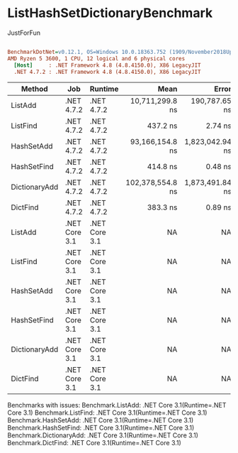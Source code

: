 # ListHashSetDictionaryBenchmark
JustForFun

``` ini

BenchmarkDotNet=v0.12.1, OS=Windows 10.0.18363.752 (1909/November2018Update/19H2)
AMD Ryzen 5 3600, 1 CPU, 12 logical and 6 physical cores
  [Host]     : .NET Framework 4.8 (4.8.4150.0), X86 LegacyJIT
  .NET 4.7.2 : .NET Framework 4.8 (4.8.4150.0), X86 LegacyJIT


```
|        Method |           Job |       Runtime |             Mean |           Error |          StdDev |    Gen 0 |    Gen 1 |    Gen 2 |  Allocated |
|-------------- |-------------- |-------------- |-----------------:|----------------:|----------------:|---------:|---------:|---------:|-----------:|
|       ListAdd |    .NET 4.7.2 |    .NET 4.7.2 |  10,711,299.8 ns |   190,787.65 ns |   169,128.28 ns | 125.0000 |  62.5000 |  62.5000 |  8389696 B |
|      ListFind |    .NET 4.7.2 |    .NET 4.7.2 |         437.2 ns |         2.74 ns |         2.57 ns |   0.6366 |        - |        - |     1058 B |
|    HashSetAdd |    .NET 4.7.2 |    .NET 4.7.2 |  93,166,154.8 ns | 1,823,042.94 ns | 1,616,080.08 ns | 166.6667 | 166.6667 | 166.6667 | 43111040 B |
|   HashSetFind |    .NET 4.7.2 |    .NET 4.7.2 |         414.8 ns |         0.48 ns |         0.43 ns |        - |        - |        - |          - |
| DictionaryAdd |    .NET 4.7.2 |    .NET 4.7.2 | 102,378,554.8 ns | 1,873,491.84 ns | 1,660,801.71 ns | 333.3333 | 333.3333 | 333.3333 | 53889556 B |
|      DictFind |    .NET 4.7.2 |    .NET 4.7.2 |         383.3 ns |         0.89 ns |         0.84 ns |        - |        - |        - |          - |
|       ListAdd | .NET Core 3.1 | .NET Core 3.1 |               NA |              NA |              NA |        - |        - |        - |          - |
|      ListFind | .NET Core 3.1 | .NET Core 3.1 |               NA |              NA |              NA |        - |        - |        - |          - |
|    HashSetAdd | .NET Core 3.1 | .NET Core 3.1 |               NA |              NA |              NA |        - |        - |        - |          - |
|   HashSetFind | .NET Core 3.1 | .NET Core 3.1 |               NA |              NA |              NA |        - |        - |        - |          - |
| DictionaryAdd | .NET Core 3.1 | .NET Core 3.1 |               NA |              NA |              NA |        - |        - |        - |          - |
|      DictFind | .NET Core 3.1 | .NET Core 3.1 |               NA |              NA |              NA |        - |        - |        - |          - |

Benchmarks with issues:
  Benchmark.ListAdd: .NET Core 3.1(Runtime=.NET Core 3.1)
  Benchmark.ListFind: .NET Core 3.1(Runtime=.NET Core 3.1)
  Benchmark.HashSetAdd: .NET Core 3.1(Runtime=.NET Core 3.1)
  Benchmark.HashSetFind: .NET Core 3.1(Runtime=.NET Core 3.1)
  Benchmark.DictionaryAdd: .NET Core 3.1(Runtime=.NET Core 3.1)
  Benchmark.DictFind: .NET Core 3.1(Runtime=.NET Core 3.1)
